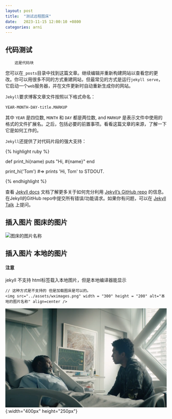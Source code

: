 ```yaml
---
layout: post
title:  "测试远程图床"
date:   2023-11-15 12:00:10 +0800
categories: arni
---
```


## 代码测试
```
    这是代码块

```

您可以在`_posts`目录中找到这篇文章。继续编辑并重新构建网站以查看您的更改。你可以用很多不同的方式重建网站，但最常见的方式是运行`jekyll serve`，它启动一个`web`服务器，并在文件更新时自动重新生成你的网站。

`Jekyll`要求博客文章文件按照以下格式命名：

`YEAR-MONTH-DAY-title.MARKUP`

其中 `YEAR` 是四位数, `MONTH` 和 `DAY` 都是两位数, and `MARKUP` 是表示文件中使用的格式的文件扩展名。之后，包括必要的前置事项。看看这篇文章的来源，了解一下它是如何工作的。

`Jekyll`还提供了对代码片段的强大支持：

{% highlight ruby %}

def print_hi(name)
  puts "Hi, #{name}"
end

print_hi('Tom')
#=> prints 'Hi, Tom' to STDOUT.

{% endhighlight %}

查看 [Jekyll docs][jekyll-docs] 文档了解更多关于如何充分利用 [Jekyll’s GitHub repo][jekyll-gh] 的信息。在Jekyll的GitHub repo中提交所有错误/功能请求。如果你有问题，可以在 [Jekyll Talk][jekyll-talk] 上提问。

[jekyll-docs]: https://jekyllrb.com/docs/home
[jekyll-gh]:   https://github.com/jekyll/jekyll
[jekyll-talk]: https://talk.jekyllrb.com/

## 插入图片 图床的图片
 <img src="https://z1.ax1x.com/2023/11/15/piY80Ve.jpg" width = "300" height = "200" alt="图床的图片名称" align=center />

## 插入图片 本地的图片
 

#### 注意
jekyll 不支持 html标签载入本地图片，但是本地编译器能显示
```
// 这种方式是不支持的 但是加载图床是可以的。
<img src="../assets/wximages.png" width = "300" height = "200" alt="本地的图片名称" align=center />

```

![本地的图片名称](/assets/wximages.png){:width="400px" height="250px"}


